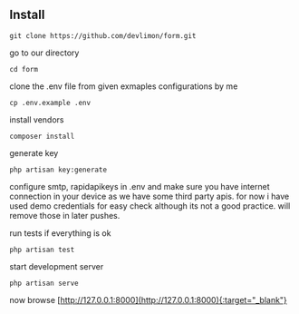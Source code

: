 ## Install

```
git clone https://github.com/devlimon/form.git
```

go to our directory
```
cd form
```

clone the .env file from given exmaples configurations by me
```
cp .env.example .env
```

install vendors
```
composer install
```

generate key
```
php artisan key:generate
```

configure smtp, rapidapikeys in .env and make sure you have internet connection in your device as we have some third party apis. for now i have used demo credentials for easy check although its not a good practice. will remove those in later pushes.

run tests if everything is ok
```
php artisan test
```

start development server
```
php artisan serve
```

now browse [http://127.0.0.1:8000](http://127.0.0.1:8000){:target="_blank"}
